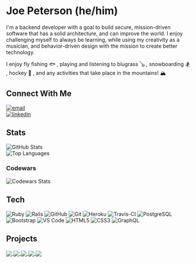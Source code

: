 # Joe Peterson (he/him)

I'm a backend developer with a goal to build secure, mission-driven software that has a solid architecture, and can improve the world. I enjoy challenging myself to always be learning, while using my creativity as a musician, and behavior-driven design with the mission to create better technology.

I enjoy fly fishing 🐟 , playing and listening to blugrass 🪕 , snowboarding 🏂 , hockey 🏒 , and any activities that take place in the mountains! 🏔 

## Connect With Me

<section align="left">
  <a href="mailto:petersonjoe5164@gmail.com"><img alt="email" src="https://img.shields.io/badge/-Email-f2c236.svg?style=for-the-badge&colorB=0078D4" /></a>
  <br>
  <a href="https://www.linkedin.com/in/joe-peterson-14718220b/"><img alt="linkedin"  src="https://img.shields.io/badge/-LinkedIn-black.svg?style=for-the-badge&logo=linkedin&colorB=1C5D99"/></a> 
</section>

## Stats

![GitHub Stats](https://github-readme-stats.vercel.app/api?username=JoePeterson51&count_private=true&show_icons=true&theme=tokyonight)
<br>
![Top Languages](https://github-readme-stats.vercel.app/api/top-langs/?username=JoePeterson51&layout=compact&theme=tokyonight)
### Codewars 
![Codewars Stats](https://arcane-beyond-95927.herokuapp.com/api/?username=golishk51&card&colormode=dark_mode)


## Tech
<section align="left">

  ![Ruby](https://img.shields.io/badge/-Ruby-CC342D?style=plastic&logo=ruby)
  ![Rails](https://img.shields.io/badge/-Rails-CC0000?style=plastic&logo=ruby-on-rails)
  ![GitHub](https://img.shields.io/badge/-GitHub-181717?style=plastic&logo=github)
  ![Git](https://img.shields.io/badge/-Git-black?style=plastic&logo=git)
  ![Heroku](https://img.shields.io/badge/-Heroku-430098?style=plastic&logo=heroku)
  ![Travis-CI](https://badgen.net/badge/icon/travis?icon=travis&label)
  ![PostgreSQL](https://img.shields.io/badge/-PostgreSQL-ffffff?style=plastic&logo=postgresql)
  ![Bootstrap](https://img.shields.io/badge/-Bootstrap-302244?style=plastic&logo=bootstrap)
  ![VS Code](https://img.shields.io/badge/-VS%20Code-007ACC?style=plastic&logo=visual-studio-code)
  ![HTML5](https://img.shields.io/badge/-HTML5-E34F26?style=plastic&logo=html5&logoColor=white)
  ![CSS3](https://img.shields.io/badge/-CSS3-1572B6?style=plastic&logo=css3)
  ![GraphQL](https://badgen.net/badge/icon/graphql?icon=graphql&label)

</section>

## Projects

<section>
  <div>
      <a href="https://github.com/JoePeterson51/sweater_weather">
        <img align="center" src="https://github-readme-stats.vercel.app/api/pin/?username=JoePeterson51&repo=sweater_weather&theme=tokyonight" /> 
      </a>
      <a href="https://github.com/JoePeterson51/find_my_city_be">
        <img align="center" src="https://github-readme-stats.vercel.app/api/pin/?username=JoePeterson51&repo=find_my_city_be&theme=tokyonight" />
      </a>
      <a href="https://github.com/JoePeterson51/black_thursday">
        <img align="center" src="https://github-readme-stats.vercel.app/api/pin/?username=JoePeterson51&repo=black_thursday&theme=tokyonight" />
      </a>
      <a href="https://github.com/JoePeterson51/find_my_city_fe">
        <img align="center" src="https://github-readme-stats.vercel.app/api/pin/?username=JoePeterson51&repo=find_my_city_fe&theme=tokyonight" />
      </a>
      <a href="https://github.com/JoePeterson51/rails-engine">
        <img align="center" src="https://github-readme-stats.vercel.app/api/pin/?username=JoePeterson51&repo=rails-engine&theme=tokyonight" />
      </a>
  </div>
</section>
